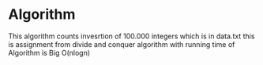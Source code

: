 # Algorithm
This algorithm counts invesrtion of 100.000 integers which is in data.txt this is assignment from divide and conquer algorithm with 
running time of Algorithm is Big O(nlogn)
